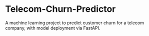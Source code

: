 # Telecom-Churn-Predictor
A machine learning project to predict customer churn for a telecom company, with model deployment via FastAPI.
